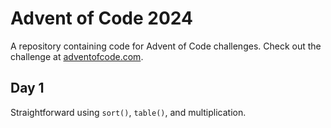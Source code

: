 # Advent of Code 2024

A repository containing code for Advent of Code challenges. Check out the challenge at [adventofcode.com](https://adventofcode.com/). 

## Day 1
Straightforward using `sort()`, `table()`, and multiplication.

